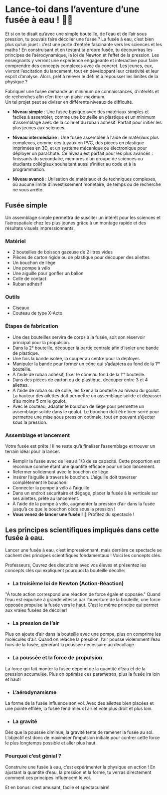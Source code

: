 # Lance-toi dans l’aventure d’une fusée à eau ! 🚀💦
Et si on te disait qu’avec une simple bouteille, de l’eau et de l’air sous pression, tu pouvais faire décoller une fusée ? La fusée à eau, c’est bien plus qu’un jouet : c’est une porte d’entrée fascinante vers les sciences et les maths ! En construisant et en testant ta propre fusée, tu découvriras les principes de l’aérodynamique, la loi de Newton et l’effet de la pression.
Les enseignants y verront une expérience engageante et interactive pour faire comprendre des concepts complexes avec du concret. Les jeunes, eux, vivront l’excitation du lancement, tout en développant leur créativité et leur esprit d’analyse.
Alors, prêt à relever le défi et à repousser les limites de la physique ? 

Fabriquer une fusée demande un minimum de connaissances, d’intérêts et de recherches afin d’en tirer un plaisir maximum.  
Un tel projet peut se diviser en différents niveaux de difficulté.  

- **Niveau simple** : Une fusée basique avec des matériaux simples et faciles à assembler, comme une bouteille en plastique et un minimum d’assemblage avec de la colle et du ruban adhésif. Parfait pour initier les plus jeunes aux sciences.  

- **Niveau intermédiaire** : Une fusée assemblée à l’aide de matériaux plus complexes, comme des tuyaux en PVC, des pièces en plastique imprimées en 3D, et un système mécanique ou électronique pour déployer un parachute. Ce niveau est parfait pour les plus avancés : finissants du secondaire, membres d’un groupe de sciences ou étudiants collégiaux souhaitant aussi s’initier au code et à la programmation.  

- **Niveau avancé** : Utilisation de matériaux et de techniques complexes, où aucune limite d’investissement monétaire, de temps ou de recherche ne vous arrête.  

## Fusée simple  

Un assemblage simple permettra de susciter un intérêt pour les sciences et l’aérospatiale chez les plus jeunes grâce à un montage rapide et des résultats visuels impressionnants.  

### Matériel  

- 2 bouteilles de boisson gazeuse de 2 litres vides  
- Pièces de carton rigide ou de plastique pour découper des ailettes  
- Un bouchon de liège  
- Une pompe à vélo  
- Une aiguille pour gonfler un ballon  
- Colle de contact  
- Ruban adhésif  

### Outils  

- Ciseaux  
- Couteau de type X-Acto  

### Étapes de fabrication  

- Une des bouteilles servira de corps à la fusée, soit son réservoir principal pour la propulsion.  
- Dans la 2ᵉ bouteille, découper la partie centrale afin d’isoler une bande de plastique.  
- Une fois la bande isolée, la couper au centre pour la déployer.  
- Manipuler la bande pour former un cône qui s’adaptera au fond de la 1ʳᵉ bouteille.  
- À l’aide de ruban adhésif, fixer le cône au fond de la 1ʳᵉ bouteille.  
- Dans des pièces de carton ou de plastique, découper entre 3 et 4 ailettes.  
- À l’aide de ruban ou de colle, les fixer à la bouteille au niveau du goulot. La hauteur des ailettes doit permettre un assemblage solide et dépasser d’au moins 5 cm le goulot.  
- Avec le couteau, adapter le bouchon de liège pour permettre un assemblage solide dans le goulot. Le bouchon doit être bien serré pour permettre une mise sous pression optimale, tout en pouvant s’éjecter sous la pression.  

### Assemblage et lancement  

Votre fusée est prête ! Il ne reste qu’à finaliser l’assemblage et trouver un terrain idéal pour la lancer.  

- Remplir la fusée avec de l’eau à 1/3 de sa capacité. Cette proportion est reconnue comme étant une quantité efficace pour un bon lancement.  
- Refermer solidement avec le bouchon de liège.  
- Insérer l’aiguille à travers le bouchon. L’aiguille doit traverser complètement le bouchon.  
- Connecter la pompe à vélo à l’aiguille.  
- Dans un endroit sécuritaire et dégagé, placer la fusée à la verticale sur ses ailettes, prête au lancement.  
- À l’aide de la pompe à vélo, augmenter la pression d’air dans la fusée jusqu’à ce que le bouchon cède sous la pression !  
- **Vous venez de lancer une fusée !** 🚀 Profitez du spectacle !  

## Les principes scientifiques impliqués dans cette fusée à eau.

Lancer une fusée à eau, c’est impressionnant, mais derrière ce spectacle se cachent des principes scientifiques fondamentaux ! Voici les concepts clés.

Professeurs, Ouvrez des discutions avec vos éleves et présentez les concepts clés qui expliquent pourquoi ta bouteille décolle:

- ### La troisième loi de Newton (Action-Réaction) 
"À toute action correspond une réaction de force égale et opposée."
Quand l’eau est expulsée à grande vitesse par l’ouverture de la bouteille, une force opposée propulse la fusée vers le haut. C’est le même principe qui permet aux vraies fusées de décoller!

- ### La pression de l’air 
Plus on ajoute d’air dans la bouteille avec une pompe, plus on comprime les molécules d’air. Quand on relâche la pression, l’air pousse violemment l’eau hors de la fusée, générant la poussée nécessaire au décollage.

- ### La poussée et la force de propulsion.
La force qui fait monter la fusée dépend de la quantité d’eau et de la pression accumulée. Plus on optimise ces paramètres, plus la fusée ira loin et haut!

- ### L’aérodynamisme 
La forme de la fusée influence son vol. Avec des ailettes bien placées et une pointe effilée, la fusée fend mieux l’air et vole plus droit et plus loin.

- ### La gravité 
Dès que la poussée diminue, la gravité tente de ramener la fusée au sol. L’objectif est donc de maximiser l’impulsion initiale pour contrer cette force le plus longtemps possible et aller plus haut.

### Pourquoi c’est génial ?
Construire une fusée à eau, c’est expérimenter la physique en action ! En ajustant la quantité d’eau, la pression et la forme, tu verras directement comment ces principes influencent le vol. 

Et en bonus: c’est amusant, facile et spectaculaire!